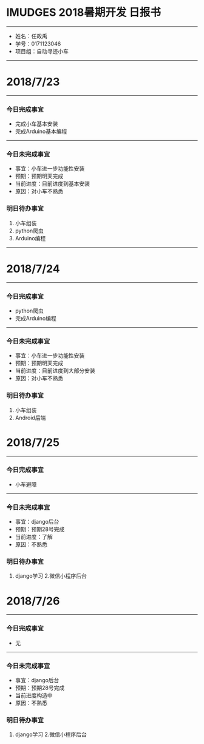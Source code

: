 # IMUDGES 2018暑期开发   日报书
-----------------

- 姓名：任政禹
- 学号：0171123046
- 项目组：自动寻迹小车

-----------------

# 2018/7/23

-----------------

### 今日完成事宜
- 完成小车基本安装 
- 完成Arduino基本编程

-----------------

### 今日未完成事宜

- 事宜：小车进一步功能性安装
- 预期：预期明天完成
- 当前进度：目前进度到基本安装
- 原因：对小车不熟悉

### 明日待办事宜
1. 小车组装
2. python爬虫
3. Arduino编程

-------------

# 2018/7/24

-----------------

### 今日完成事宜
- python爬虫
- 完成Arduino编程

-----------------

### 今日未完成事宜

- 事宜：小车进一步功能性安装
- 预期：预期明天完成
- 当前进度：目前进度到大部分安装
- 原因：对小车不熟悉


### 明日待办事宜
1. 小车组装
2. Android后端


# 2018/7/25

-----------------

### 今日完成事宜
- 小车避障

-----------------

### 今日未完成事宜

- 事宜：django后台
- 预期：预期28号完成
- 当前进度：了解
- 原因：不熟悉


### 明日待办事宜
1. django学习
2.微信小程序后台


# 2018/7/26

-----------------

### 今日完成事宜
- 无

-----------------

### 今日未完成事宜

- 事宜：django后台
- 预期：预期28号完成
- 当前进度构造中
- 原因：不熟悉


### 明日待办事宜
1. django学习
2.微信小程序后台
